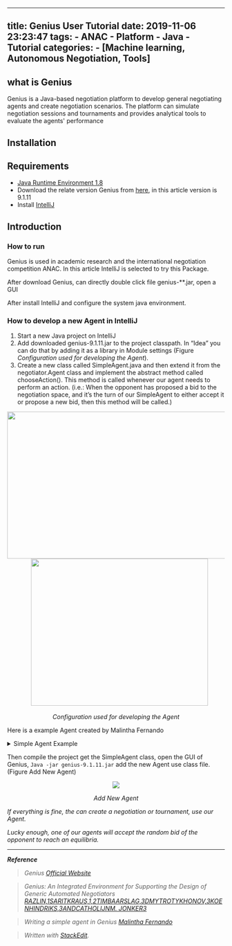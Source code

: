 
---
title: Genius User Tutorial
date: 2019-11-06 23:23:47
tags:
	- ANAC
	- Platform
	- Java
	- Tutorial
categories:
	- [Machine learning, Autonomous Negotiation, Tools]
---

## what is Genius

Genius is a Java-based negotiation platform to develop general negotiating agents and create negotiation scenarios. The platform can simulate negotiation sessions and tournaments and provides analytical tools to evaluate the agents' performance

## Installation

<!--more-->

## Requirements

- [Java Runtime Environment 1.8](https://www.oracle.com/technetwork/java/javase/downloads/jre8-downloads-2133155.html)
- Download the relate version Genius from [here](http://ii.tudelft.nl/genius/?q=article/releases), in this article version is 9.1.11
- Install [IntelliJ](https://www.jetbrains.com/idea/)

  

## Introduction

### How to run
Genius is used in academic research and the international negotiation competition ANAC. In this article IntelliJ is selected to try this Package.

After download Genius, can directly double click file genius-**.jar, open a GUI

After install IntelliJ and configure the system java environment.

### How to develop a new Agent in IntelliJ

1.  Start a new Java project on IntelliJ
2.  Add downloaded genius-9.1.11.jar to the project classpath. In “Idea” you can do that by adding it as a library in Module settings (Figure *Configuration used for developing the Agent*).
3.  Create a new class called SimpleAgent.java and then extend it from the negotiator.Agent class and implement the abstract method called chooseAction(). This method is called whenever our agent needs to perform an action. (i.e.: When the opponent has proposed a bid to the negotiation space, and it’s the turn of our SimpleAgent to either accept it or propose a new bid, then this method will be called.)

<p align="center">
	<img width="580" height="340" src="https://i.loli.net/2019/11/08/OjIv1iJEWnBA2RC.jpg" />
	&nbsp;&nbsp;&nbsp;
	<img width="410" height="340"  src="https://i.loli.net/2019/11/08/D4xwMWqEYXNclvb.jpg" />
</p>

<p align="center">
<em>Configuration used for developing the Agent</em>
</p>

Here is a example Agent created by Malintha Fernando

<details>
	<summary>Simple Agent Example</summary>

```java
import negotiator.*;
import negotiator.actions.Accept;
import negotiator.actions.Action;
import negotiator.actions.EndNegotiation;
import negotiator.actions.Offer;

import java.util.HashMap;
import java.util.Random;
import java.util.logging.Logger;

public class SimpleAgent extends Agent {

    public Action actionOfPartner = null;
    public static Logger log = Logger.getLogger(SimpleAgent.class.getName());
    public Action myLastAction;
    public Bid myLastBid;
    public AgentID agentID;
    public int nOfIssues = 0;
    public HashMap<Bid, Double> utilityCash;

    public enum ActionType {
        START, OFFER, ACCEPT, BREAKOFF
    }

    public ActionType getActionType(Action lAction) {
        ActionType lActionType = ActionType.START;
        if (lAction instanceof Offer)
            lActionType = ActionType.OFFER;
        else if (lAction instanceof Accept)
            lActionType = ActionType.ACCEPT;
        else if (lAction instanceof EndNegotiation)
            lActionType = ActionType.BREAKOFF;
        return lActionType;
    }

    public void init() {
        this.nOfIssues = utilitySpace.getDomain().getIssues().size();
        this.agentID = this.getAgentID();
        this.utilityCash = new HashMap<>();
        BidIterator lIter = new BidIterator(utilitySpace.getDomain());
        while (lIter.hasNext()) {
            Bid tmpBid = lIter.next();
            utilityCash.put(tmpBid, new Double(utilitySpace.getUtility(tmpBid)));
        }
    }

    @Override
    public String getVersion() {
        return "1.0";
    }

    public void ReceiveMessage(Action opponentAction) {
        actionOfPartner = opponentAction;
    }

    @Override
    public Action chooseAction() {
        ActionType lActionType = getActionType(actionOfPartner);
        Action lMyAction = null;
        try {
            switch (lActionType) {
                case OFFER:
                    Offer loffer = ((Offer) actionOfPartner);
                    System.out.println("Opponent's last bid = " + loffer.getBid().toString());
                    if (myLastAction == null) { //this is opponent's initial offer (y0)
                        if (utilitySpace.getUtility(loffer.getBid()) == 1) {
                            lMyAction = new Accept(getAgentID(), loffer.getBid());
                            //i generate my initial offer
                        } else {
                            lMyAction = generateInitialOffer();
                        }
                    } else if (utilitySpace.getUtility(loffer.getBid()) >= utilitySpace.getUtility(((Offer) myLastAction).getBid())) {
                        lMyAction = new Accept(getAgentID(), loffer.getBid());
                        //generate counter offer
                    } else {
                        lMyAction = generateCounterOffer();
                    }
                    break;
                case ACCEPT:
                    break;
                case BREAKOFF:
                    break;
                //I am starting
                default:
                    if (myLastAction == null) {
                        log.info("###default###" + lActionType.name());
                        lMyAction = generateInitialOffer();
                    } else {
                        // simply repeat last action
                        lMyAction = myLastAction;
                        myLastBid = ((Offer) myLastAction).getBid();
                    }
                    break;
            }
        } catch (Exception e) {
            e.printStackTrace();
        }
        myLastAction = lMyAction;
        return lMyAction;
    }

    public Action generateInitialOffer() throws Exception {
        return new Offer(getAgentID(), getBidRandomWalk());
    }

    public Action generateCounterOffer() throws Exception {
        return new Offer(getAgentID(), getBidRandomWalk());
    }

    public Bid getBidRandomWalk() {
        return utilitySpace.getDomain().getRandomBid(new Random());

    }
} 
```
</details>  


Then compile the project get the SimpleAgent class, open the GUI of Genius, `Java -jar genius-9.1.11.jar` add the new Agent use class file. (Figure Add New Agent)

<p align="center">
	<img src="https://i.loli.net/2019/11/08/7MytNfQ4i8EdsvT.png"/>
</p>

<p align="center">
<em> Add New Agent
</p>

If everything is fine, the can create a negotiation or tournament, use our Agent.

Lucky enough, one of our agents will accept the random bid of the opponent to reach an equilibria.

-------------------------------------------------------------------------------------------
**Reference**

> Genius
> [Official Website][1]

> Genius: An Integrated Environment for Supporting the Design of Generic Automated Negotiators
>[RAZLIN,1SARITKRAUS,1,2TIMBAARSLAG,3DMYTROTYKHONOV,3KOENHINDRIKS,3ANDCATHOLIJNM. JONKER3][2]

> Writing a simple agent in Genius
>[Malintha Fernando][3]

 [1]:http://ii.tudelft.nl/genius/
 [2]:https://homepages.cwi.nl/~baarslag/pub/Genius-An_Integrated_Environment_for_Supporting_the_Design_of_Generic_Automated_Negotiators.pdf
 [3]:https://medium.com/@malintha/writing-a-simple-agent-in-genius-43f13b186e5#.vqafyiqmo
 
> Written with [StackEdit](https://stackedit.io/).